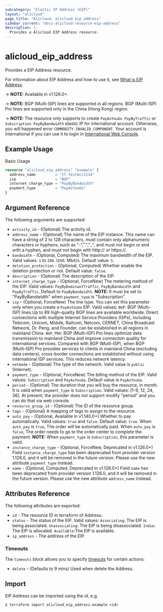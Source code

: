 ```yaml
---
subcategory: "Elastic IP Address (EIP)"
layout: "alicloud"
page_title: "Alicloud: alicloud_eip_address"
sidebar_current: "docs-alicloud-resource-eip-address"
description: |-
  Provides a Alicloud EIP Address resource.
---
```


# alicloud\_eip\_address

Provides a EIP Address resource.

For information about EIP Address and how to use it, see [What is EIP Address](https://www.alibabacloud.com/help/en/doc-detail/36016.htm).

-> **NOTE:** Available in v1.126.0+.

-> **NOTE:** BGP (Multi-ISP) lines are supported in all regions. BGP (Multi-ISP) Pro lines are supported only in the China (Hong Kong) region.

-> **NOTE:** The resource only supports to create `PayAsYouGo PayByTraffic`  or `Subscription PayByBandwidth` elastic IP for international account. Otherwise, you will happened error `COMMODITY.INVALID_COMPONENT`.
Your account is international if you can use it to login in [International Web Console](https://account.alibabacloud.com/login/login.htm).

## Example Usage

Basic Usage

```terraform
resource "alicloud_eip_address" "example" {
  address_name         = "tf-testAcc1234"
  isp                  = "BGP"
  internet_charge_type = "PayByBandwidth"
  payment_type         = "PayAsYouGo"
}

```

## Argument Reference

The following arguments are supported:

* `activity_id` - (Optional) The activity id.
* `address_name` - (Optional) The name of the EIP instance. This name can have a string of 2 to 128 characters, must contain only alphanumeric characters or hyphens, such as "-",".","_", and must not begin or end with a hyphen, and must not begin with http:// or https://.
* `bandwidth` - (Optional, Computed) The maximum bandwidth of the EIP. Valid values: `1` to `200`. Unit: Mbit/s. Default value: `5`.
* `deletion_protection` - (Optional, Computed) Whether enable the deletion protection or not. Default value: `false`.
* `description` - (Optional) The description of the EIP.
* `internet_charge_type` - (Optional, ForceNew) The metering method of the EIP. 
  Valid values: `PayByDominantTraffic`, `PayByBandwidth` and `PayByTraffic`. Default to `PayByBandwidth`. **NOTE:** It must be set to "PayByBandwidth" when `payment_type` is "Subscription".
* `isp` - (Optional, ForceNew) The line type. You can set this parameter only when you create a `PayAsYouGo` EIP. Valid values: `BGP`: BGP (Multi-ISP) lines.Up to 89 high-quality BGP lines are available worldwide. Direct connections with multiple Internet Service Providers (ISPs), including Telecom, Unicom, Mobile, Railcom, Netcom, CERNET, China Broadcast Network, Dr. Peng, and Founder, can be established in all regions in mainland China. `BGP_PRO`:  BGP (Multi-ISP) Pro lines optimize data transmission to mainland China and improve connection quality for international services. Compared with BGP (Multi-ISP), when BGP (Multi-ISP) Pro provides services to clients in mainland China (excluding data centers), cross-border connections are established without using international ISP services. This reduces network latency.
* `netmode` - (Optional) The type of the network. Valid value is `public` (Internet).
* `payment_type` - (Optional, ForceNew) The billing method of the EIP. Valid values: `Subscription` and `PayAsYouGo`. Default value is `PayAsYouGo`. 
* `period` - (Optional) The duration that you will buy the resource, in month. It is valid when `payment_type` is `Subscription`. Valid values: [1-9, 12, 24, 36]. At present, the provider does not support modify "period" and you can do that via web console.
* `resource_group_id` - (Optional) The ID of the resource group.
* `tags` - (Optional) A mapping of tags to assign to the resource.
* `auto_pay`  - (Optional, Available in v1.140.0+) Whether to pay automatically. Valid values: `true` and `false`. Default value: `true`. When `auto_pay` is `true`, The order will be automatically paid. When `auto_pay` is `false`, The order needs to go to the order center to complete the payment. **NOTE:** When `payment_type` is `Subscription`, this parameter is valid.
* `instance_charge_type` - (Optional, ForceNew, Deprecated in v1.126.0+) Field `instance_charge_type` has been deprecated from provider version 1.126.0, and it will be removed in the future version. Please use the new attribute `payment_type` instead.
* `name` - (Optional, Computed, Deprecated in v1.126.0+) Field `name` has been deprecated from provider version 1.126.0, and it will be removed in the future version. Please use the new attribute `address_name` instead.

## Attributes Reference

The following attributes are exported:

* `id` - The resource ID in terraform of Address.
* `status` - The status of the EIP. Valid values:  `Associating`: The EIP is being associated. `Unassociating`: The EIP is being disassociated. `InUse`: The EIP is allocated. `Available`:The EIP is available.
* `ip_address` - The address of the EIP.

### Timeouts

The `timeouts` block allows you to specify [timeouts](https://www.terraform.io/docs/configuration-0-11/resources.html#timeouts) for certain actions:

* `delete` - (Defaults to 9 mins) Used when delete the Address.

## Import

EIP Address can be imported using the id, e.g.

```
$ terraform import alicloud_eip_address.example <id>
```
